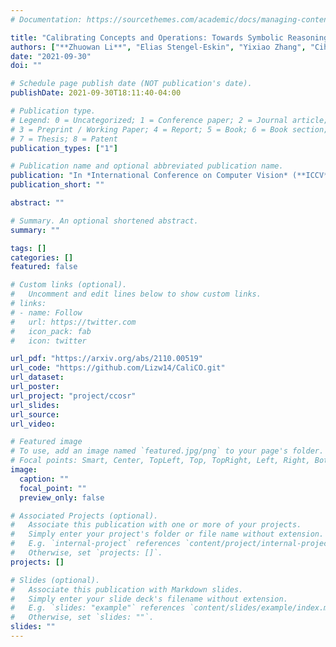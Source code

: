 ```yaml
---
# Documentation: https://sourcethemes.com/academic/docs/managing-content/

title: "Calibrating Concepts and Operations: Towards Symbolic Reasoning  on  Real Images"
authors: ["**Zhuowan Li**", "Elias Stengel-Eskin", "Yixiao Zhang", "Cihang Xie", "Quan Tran", "Benjamin Van Durme", "Alan Yuille"]
date: "2021-09-30"
doi: ""

# Schedule page publish date (NOT publication's date).
publishDate: 2021-09-30T18:11:40-04:00

# Publication type.
# Legend: 0 = Uncategorized; 1 = Conference paper; 2 = Journal article;
# 3 = Preprint / Working Paper; 4 = Report; 5 = Book; 6 = Book section;
# 7 = Thesis; 8 = Patent
publication_types: ["1"]

# Publication name and optional abbreviated publication name.
publication: "In *International Conference on Computer Vision* (**ICCV**), 2021"
publication_short: ""

abstract: ""

# Summary. An optional shortened abstract.
summary: ""

tags: []
categories: []
featured: false

# Custom links (optional).
#   Uncomment and edit lines below to show custom links.
# links:
# - name: Follow
#   url: https://twitter.com
#   icon_pack: fab
#   icon: twitter

url_pdf: "https://arxiv.org/abs/2110.00519"
url_code: "https://github.com/Lizw14/CaliCO.git"
url_dataset:
url_poster:
url_project: "project/ccosr"
url_slides:
url_source:
url_video:

# Featured image
# To use, add an image named `featured.jpg/png` to your page's folder. 
# Focal points: Smart, Center, TopLeft, Top, TopRight, Left, Right, BottomLeft, Bottom, BottomRight.
image:
  caption: ""
  focal_point: ""
  preview_only: false

# Associated Projects (optional).
#   Associate this publication with one or more of your projects.
#   Simply enter your project's folder or file name without extension.
#   E.g. `internal-project` references `content/project/internal-project/index.md`.
#   Otherwise, set `projects: []`.
projects: []

# Slides (optional).
#   Associate this publication with Markdown slides.
#   Simply enter your slide deck's filename without extension.
#   E.g. `slides: "example"` references `content/slides/example/index.md`.
#   Otherwise, set `slides: ""`.
slides: ""
---
```

